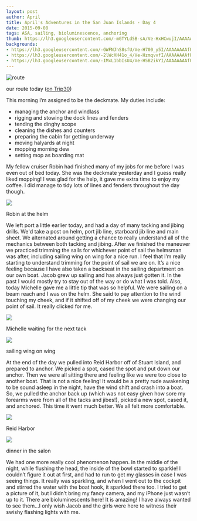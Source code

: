 ```yaml
---
layout: post
author: April
title: April's Adventures in the San Juan Islands - Day 4
date: 2015-09-08
tags: ASA, sailing, bioluminescence, anchoring
thumb: https://lh3.googleusercontent.com/-mGTYLd5B-sA/Ve-HxHCwujI/AAAAAAAAfE8/BKKpESm8WPA/s640/blogger-image--1486299367.jpg
backgrounds: 
- https://lh3.googleusercontent.com/-GWFNJhS8sfU/Ve-H700_y5I/AAAAAAAAfFc/VfO-M6RzDgE/s640/blogger-image--1908946416.jpg
- https://lh3.googleusercontent.com/-2lWcXH41o_4/Ve-HzmqvvfI/AAAAAAAAfFE/HtERPIpA60s/s640/blogger-image-199944991.jpg
- https://lh3.googleusercontent.com/-IMxL1bbIsU4/Ve-H5B2ikYI/AAAAAAAAfFU/jH2USYt_EFw/s640/blogger-image-1421476748.jpg
---
```


![route](https://lh3.googleusercontent.com/-hFdplOcI_XI/Ve-f-kBSn8I/AAAAAAAAfF8/AU6QusE2iwA/s640/blogger-image-1098506044.jpg)

our route today ([on Trip30](https://www.trip30.com/trips/e0ce1150-c4d3-4388-830a-cd1e68d9702c))

This morning I’m assigned to be the deckmate. My duties include: 

- managing the anchor and windlass
- rigging and stowing the dock lines and fenders
- tending the dinghy scope
- cleaning the dishes and counters
- preparing the cabin for getting underway
- moving halyards at night
- mopping morning dew
- setting mop as boarding mat

My fellow cruiser Robin had finished many of my jobs for me before I was even out of bed today. She was the deckmate yesterday and I guess really liked mopping! I was glad for the help, it gave me extra time to enjoy my coffee. I did manage to tidy lots of lines and fenders throughout the day though. 

![](https://lh3.googleusercontent.com/-hGiHEWBki0o/Ve-H2Cll1gI/AAAAAAAAfFM/Cjlctlot4CU/s640/blogger-image--382092758.jpg)

Robin at the helm

We left port a little earlier today, and had a day of many tacking and jibing drills. We'd take a post on helm, port jib line, starboard jib line and main sheet. We alternated around getting a chance to really understand all of the mechanics between both tacking and jibing. After we finished the maneuver we practiced trimming the sails for whichever point of sail the helmsman was after, including sailing wing on wing for a nice run. I feel that I’m really starting to understand trimming for the point of sail we are on. It’s a nice feeling because I have also taken a backseat in the sailing department on our own boat. Jacob grew up sailing and has always just gotten it. In the past I would mostly try to stay out of the way or do what I was told. Also, today Michelle gave me a little tip that was so helpful. We were sailing on a beam reach and I was on the helm. She said to pay attention to the wind touching my cheek, and if it shifted off of my cheek we were changing our point of sail. It really clicked for me. 

![](https://lh3.googleusercontent.com/-GWFNJhS8sfU/Ve-H700_y5I/AAAAAAAAfFc/VfO-M6RzDgE/s640/blogger-image--1908946416.jpg)

Michelle waiting for the next tack

![](https://lh3.googleusercontent.com/-2lWcXH41o_4/Ve-HzmqvvfI/AAAAAAAAfFE/HtERPIpA60s/s640/blogger-image-199944991.jpg)

sailing wing on wing

At the end of the day we pulled into Reid Harbor off of Stuart Island, and prepared to anchor. We picked a spot, cased the spot and put down our anchor. Then we were all sitting there and feeling like we were too close to another boat. That is not a nice feeling! It would be a pretty rude awakening to be sound asleep in the night, have the wind shift and crash into a boat. So, we pulled the anchor back up (which was not easy given how sore my forearms were from all of the tacks and jibes!), picked a new spot, cased it, and anchored. This time it went much better. We all felt more comfortable. 

![](https://lh3.googleusercontent.com/-mGTYLd5B-sA/Ve-HxHCwujI/AAAAAAAAfE8/BKKpESm8WPA/s640/blogger-image--1486299367.jpg)

Reid Harbor

![](https://lh3.googleusercontent.com/-IMxL1bbIsU4/Ve-H5B2ikYI/AAAAAAAAfFU/jH2USYt_EFw/s640/blogger-image-1421476748.jpg)

dinner in the salon

We had one more really cool phenomenon happen. In the middle of the night, while flushing the head, the inside of the bowl started to sparkle! I couldn’t figure it out at first, and had to run to get my glasses in case I was seeing things. It really was sparkling, and when I went out to the cockpit and stirred the water with the boat hook, it sparkled there too. I tried to get a picture of it, but I didn’t bring my fancy camera, and my iPhone just wasn’t up to it. There are bioluminescents here! It is amazing! I have always wanted to see them…I only wish Jacob and the girls were here to witness their swishy flashing lights with me. 
